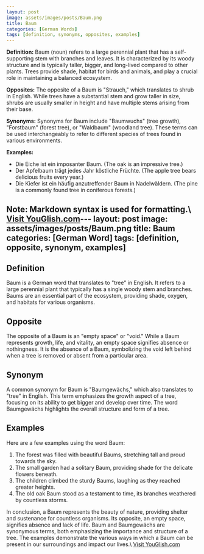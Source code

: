 ```yaml
---
layout: post
image: assets/images/posts/Baum.png
title: Baum
categories: [German Words]
tags: [definition, synonyms, opposites, examples]
---
```


**Definition:**
Baum (noun) refers to a large perennial plant that has a self-supporting stem with branches and leaves. It is characterized by its woody structure and is typically taller, bigger, and long-lived compared to other plants. Trees provide shade, habitat for birds and animals, and play a crucial role in maintaining a balanced ecosystem.

**Opposites:**
The opposite of a Baum is "Strauch," which translates to shrub in English. While trees have a substantial stem and grow taller in size, shrubs are usually smaller in height and have multiple stems arising from their base.

**Synonyms:**
Synonyms for Baum include "Baumwuchs" (tree growth), "Forstbaum" (forest tree), or "Waldbaum" (woodland tree). These terms can be used interchangeably to refer to different species of trees found in various environments.

**Examples:**
- Die Eiche ist ein imposanter Baum. (The oak is an impressive tree.)
- Der Apfelbaum trägt jedes Jahr köstliche Früchte. (The apple tree bears delicious fruits every year.)
- Die Kiefer ist ein häufig anzutreffender Baum in Nadelwäldern. (The pine is a commonly found tree in coniferous forests.)

Note: Markdown syntax is used for formatting.\ <a id="yg-widget-0" class="youglish-widget" data-query="Baum" data-lang="german" data-components="8412" data-auto-start="0" data-bkg-color="theme_light" data-title="How%20to%20pronounce%20Baum%20in%20German"  rel="nofollow" href="https://youglish.com">Visit YouGlish.com</a><script async src="https://youglish.com/public/emb/widget.js" charset="utf-8"></script>---
layout: post
image: assets/images/posts/Baum.png
title: Baum
categories: [German Word]
tags: [definition, opposite, synonym, examples]
---

## Definition

Baum is a German word that translates to "tree" in English. It refers to a large perennial plant that typically has a single woody stem and branches. Baums are an essential part of the ecosystem, providing shade, oxygen, and habitats for various organisms.

## Opposite

The opposite of a Baum is an "empty space" or "void." While a Baum represents growth, life, and vitality, an empty space signifies absence or nothingness. It is the absence of a Baum, symbolizing the void left behind when a tree is removed or absent from a particular area.

## Synonym

A common synonym for Baum is "Baumgewächs," which also translates to "tree" in English. This term emphasizes the growth aspect of a tree, focusing on its ability to get bigger and develop over time. The word Baumgewächs highlights the overall structure and form of a tree.

## Examples

Here are a few examples using the word Baum:

1. The forest was filled with beautiful Baums, stretching tall and proud towards the sky.
2. The small garden had a solitary Baum, providing shade for the delicate flowers beneath.
3. The children climbed the sturdy Baums, laughing as they reached greater heights.
4. The old oak Baum stood as a testament to time, its branches weathered by countless storms.

In conclusion, a Baum represents the beauty of nature, providing shelter and sustenance for countless organisms. Its opposite, an empty space, signifies absence and lack of life. Baum and Baumgewächs are synonymous terms, both emphasizing the importance and structure of a tree. The examples demonstrate the various ways in which a Baum can be present in our surroundings and impact our lives.\ <a id="yg-widget-0" class="youglish-widget" data-query="Baum" data-lang="german" data-components="8412" data-auto-start="0" data-bkg-color="theme_light" data-title="How%20to%20pronounce%20Baum%20in%20German"  rel="nofollow" href="https://youglish.com">Visit YouGlish.com</a><script async src="https://youglish.com/public/emb/widget.js" charset="utf-8"></script>